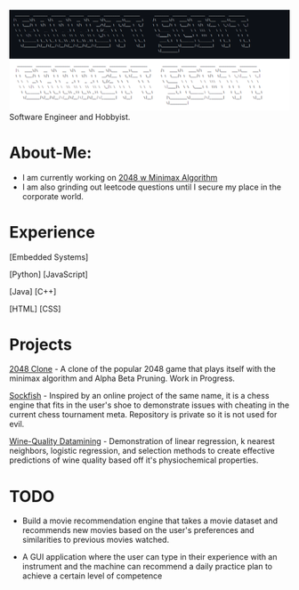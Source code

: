 ![Darkmode](https://github.com/Gartcart/Gartcart/blob/main/Darkmode.png#gh-dark-mode-only)
![Lightmode](https://github.com/Gartcart/Gartcart/blob/main/Lightmode.png#gh-light-mode-only)
Software Engineer and Hobbyist.

# About-Me:
- I am currently working on [2048 w Minimax Algorithm](https://github.com/Gartcart/2048)
- I am also grinding out leetcode questions until I secure my place in the corporate world.


# Experience
[Embedded Systems] 

[Python] [JavaScript] 

[Java] [C++]

[HTML] [CSS]

# Projects
[2048 Clone](https://github.com/Gartcart/2048) - A clone of the popular 2048 game that plays itself with the minimax algorithm and Alpha Beta Pruning. Work in Progress.

[Sockfish](https://github.com/Gartcart) - Inspired by an online project of the same name, it is a chess engine that fits in the user's shoe to demonstrate issues with cheating in the current chess tournament meta. Repository is private so it is not used for evil.

[Wine-Quality Datamining](https://github.com/Gartcart/Wine-Quality) - Demonstration of linear regression, k nearest neighbors, logistic regression, and selection methods to create effective predictions of wine quality based off it's physiochemical properties.

# TODO
- Build a movie recommendation engine that takes a movie dataset and recommends new movies based on the user's preferences and similarities to previous movies watched.

- A GUI application where the user can type in their experience with an instrument and the machine can recommend a daily practice plan to achieve a certain level of competence 
